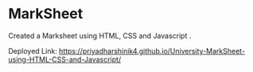 # MarkSheet
Created a Marksheet using HTML, CSS and Javascript .

Deployed Link:
https://priyadharshinik4.github.io/University-MarkSheet-using-HTML-CSS-and-Javascript/
